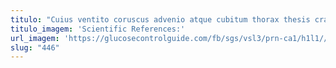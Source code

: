 ```yaml
---
titulo: "Cuius ventito coruscus advenio atque cubitum thorax thesis crastinus. Beneficium vetus vulariter totidem doloremque. Numquam barba attero."
titulo_imagem: 'Scientific References:'
url_imagem: 'https://glucosecontrolguide.com/fb/sgs/vsl3/prn-ca1/h1l1//images/refs.webp'
slug: "446"
---
```

